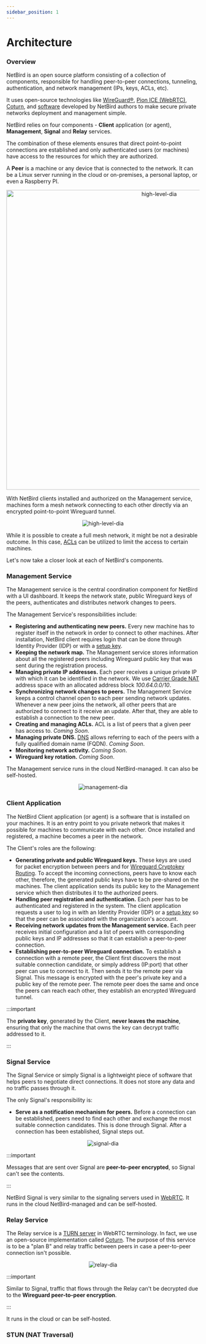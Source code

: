 ```yaml
---
sidebar_position: 1
---
```


# Architecture

### Overview
NetBird is an open source platform consisting of a collection of components, responsible for handling peer-to-peer connections, tunneling, authentication, and network management (IPs, keys, ACLs, etc).

It uses open-source technologies like [WireGuard®](https://www.wireguard.com/), [Pion ICE (WebRTC)](https://github.com/pion/ice), [Coturn](https://github.com/coturn/coturn),
and [software](https://github.com/netbirdio/netbird) developed by NetBird authors to make secure private networks deployment and management simple.

NetBird relies on four components - **Client** application (or agent), **Management**, **Signal** and **Relay** services.

The combination of these elements ensures that direct point-to-point connections are established and only authenticated users (or machines) have access to the resources for which they are authorized.

A **Peer** is a machine or any device that is connected to the network. 
It can be a Linux server running in the cloud or on-premises, a personal laptop, or even a Raspberry PI.  

<p align="center">
    <img src="/docs/img/architecture/high-level-dia.png" alt="high-level-dia" width="781"/>
</p>

With NetBird clients installed and authorized on the Management service, machines form a mesh network connecting to each other directly via an encrypted point-to-point Wireguard tunnel.

<p align="center">
    <img src="/docs/img/architecture/mesh.png" alt="high-level-dia"/>
</p>

While it is possible to create a full mesh network, it might be not a desirable outcome. In this case, [ACLs](/overview/acls) can be utilized to limit the access to certain machines.

Let's now take a closer look at each of NetBird's components.

### Management Service

The Management service is the central coordination component for NetBird with a UI dashboard.
It keeps the network state, public Wireguard keys of the peers, authenticates and distributes network changes to peers.

The Management Service's responsibilities include:

* **Registering and authenticating new peers.**  Every new machine has to register itself in the network in order to connect to other machines. 
    After installation, NetBird client requires login that can be done through Identity Provider (IDP) or with a [setup key](/overview/setup-keys).
* **Keeping the network map.** The Management service stores information about all the registered peers including Wireguard public key that was sent during the registration process.    
* **Managing private IP addresses.** Each peer receives a unique private IP with which it can be identified in the network. 
  We use [Carrier Grade NAT](https://en.wikipedia.org/wiki/Carrier-grade_NAT) address space with an allocated address block <em>100.64.0.0/10</em>.
* **Synchronizing network changes to peers.** The Management Service keeps a control channel open to each peer sending network updates. 
    Whenever a new peer joins the network, all other peers that are authorized to connect to it receive an update. 
    After that, they are able to establish a connection to the new peer.
* **Creating and managing ACLs.** ACL is a list of peers that a given peer has access to. <em>Coming Soon</em>.
* **Managing private DNS.** [DNS](/overview/dns) allows referring to each of the peers with a fully qualified domain name (FQDN). <em>Coming Soon</em>.
* **Monitoring network activity.** <em>Coming Soon</em>.
* **Wireguard key rotation.** <em>Coming Soon</em>.

The Management service runs in the cloud NetBird-managed. It can also be self-hosted.

<p align="center">
    <img src="/docs/img/architecture/management.png" alt="management-dia"/>
</p>

### Client Application

The NetBird Client application (or agent) is a software that is installed on your machines. 
It is an entry point to you private network that makes it possible for machines to communicate with each other.
Once installed and registered, a machine becomes a peer in the network.

The Client's roles are the following:

* **Generating private and public Wireguard keys.** These keys are used for packet encryption between peers and for [Wireguard Cryptokey Routing](https://www.wireguard.com/#cryptokey-routing).
  To accept the incoming connections, peers have to know each other, therefore, the generated public keys have to be pre-shared on the machines. The client application sends its public key to the Management service which then distributes it to the authorized peers.
* **Handling peer registration and authentication.**  Each peer has to be authenticated and registered in the system. The client application requests a user to log in with an Identity Provider (IDP) or a [setup key](/overview/setup-keys) so that the peer can be associated with the organization's account.
* **Receiving network updates from the Management service.**
  Each peer receives initial configuration and a list of peers with corresponding public keys and IP addresses so that it can establish a peer-to-peer connection.
* **Establishing peer-to-peer Wireguard connection.** To establish a connection with a remote peer, the Client first discovers the most suitable connection candidate, or simply address (IP:port) that other peer can use to connect to it. 
  Then sends it to the remote peer via Signal. This message is encrypted with the peer's private key and a public key of the remote peer.
    The remote peer does the same and once the peers can reach each other, they establish an encrypted Wireguard tunnel.

:::important

The **private key**, generated by the Client, **never leaves the machine**, ensuring that only the machine that owns the key can decrypt traffic addressed to it.

:::

### Signal Service

The Signal Service or simply Signal is a lightweight piece of software that helps peers to negotiate direct connections. 
It does not store any data and no traffic passes through it.

The only Signal's responsibility is:
* **Serve as a notification mechanism for peers.** Before a connection can be established, peers need to find each other and exchange the most suitable connection candidates.
  This is done through Signal. After a connection has been established, Signal steps out.

<p align="center">
    <img src="/docs/img/architecture/signal.png" alt="signal-dia"/>
</p>

:::important

Messages that are sent over Signal are **peer-to-peer encrypted**, so Signal can't see the contents.

:::

NetBird Signal is very similar to the signaling servers used in [WebRTC](https://developer.mozilla.org/en-US/docs/Web/API/WebRTC_API/Signaling_and_video_calling#the_signaling_server).
It runs in the cloud NetBird-managed and can be self-hosted.

### Relay Service

The Relay service is a [TURN server](https://webrtc.org/getting-started/turn-server) in WebRTC terminology.
In fact, we use an open-source implementation called [Coturn](https://github.com/coturn/coturn).
The purpose of this service is to be a "plan B" and relay traffic between peers in case a peer-to-peer connection isn't possible.

<p align="center">
    <img src="/docs/img/architecture/relay.png" alt="relay-dia"/>
</p>

:::important

Similar to Signal, traffic that flows through the Relay can't be decrypted due to the **Wireguard peer-to-peer encryption**.

:::

It runs in the cloud or can be self-hosted.

### STUN (NAT Traversal)
